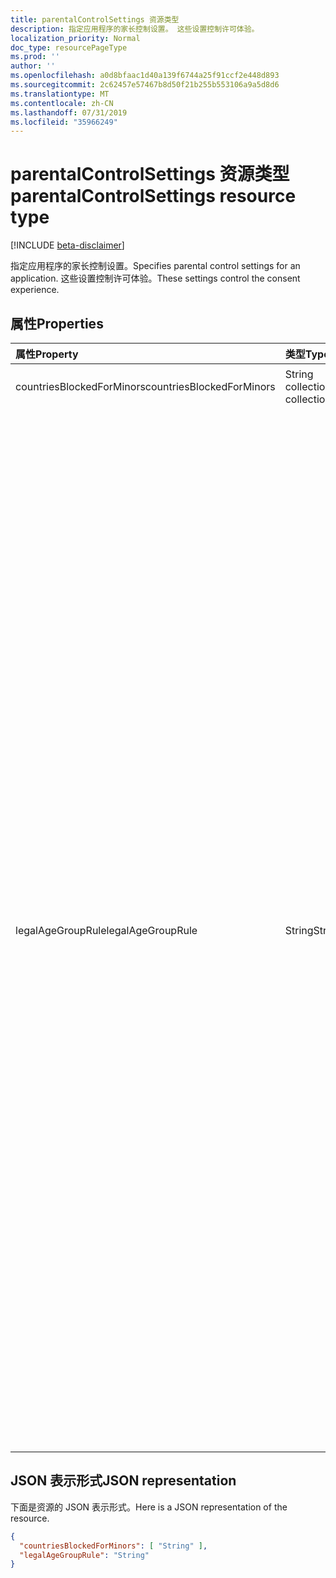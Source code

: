 ```yaml
---
title: parentalControlSettings 资源类型
description: 指定应用程序的家长控制设置。 这些设置控制许可体验。
localization_priority: Normal
doc_type: resourcePageType
ms.prod: ''
author: ''
ms.openlocfilehash: a0d8bfaac1d40a139f6744a25f91ccf2e448d893
ms.sourcegitcommit: 2c62457e57467b8d50f21b255b553106a9a5d8d6
ms.translationtype: MT
ms.contentlocale: zh-CN
ms.lasthandoff: 07/31/2019
ms.locfileid: "35966249"
---
```

# <a name="parentalcontrolsettings-resource-type"></a><span data-ttu-id="830d5-104">parentalControlSettings 资源类型</span><span class="sxs-lookup"><span data-stu-id="830d5-104">parentalControlSettings resource type</span></span>

[!INCLUDE [beta-disclaimer](../../includes/beta-disclaimer.md)]

<span data-ttu-id="830d5-105">指定应用程序的家长控制设置。</span><span class="sxs-lookup"><span data-stu-id="830d5-105">Specifies parental control settings for an application.</span></span> <span data-ttu-id="830d5-106">这些设置控制许可体验。</span><span class="sxs-lookup"><span data-stu-id="830d5-106">These settings control the consent experience.</span></span>

## <a name="properties"></a><span data-ttu-id="830d5-107">属性</span><span class="sxs-lookup"><span data-stu-id="830d5-107">Properties</span></span>

| <span data-ttu-id="830d5-108">属性</span><span class="sxs-lookup"><span data-stu-id="830d5-108">Property</span></span> | <span data-ttu-id="830d5-109">类型</span><span class="sxs-lookup"><span data-stu-id="830d5-109">Type</span></span> | <span data-ttu-id="830d5-110">说明</span><span class="sxs-lookup"><span data-stu-id="830d5-110">Description</span></span> |
:---------------|:--------|:----------|
|<span data-ttu-id="830d5-111">countriesBlockedForMinors</span><span class="sxs-lookup"><span data-stu-id="830d5-111">countriesBlockedForMinors</span></span>|<span data-ttu-id="830d5-112">String collection</span><span class="sxs-lookup"><span data-stu-id="830d5-112">String collection</span></span>| <span data-ttu-id="830d5-113">指定[两个字母的 ISO 国家/地区代码](https://www.iso.org/iso-3166-country-codes.html)。</span><span class="sxs-lookup"><span data-stu-id="830d5-113">Specifies the [two-letter ISO country codes](https://www.iso.org/iso-3166-country-codes.html).</span></span> <span data-ttu-id="830d5-114">将阻止对此列表中指定国家/地区的未成年人访问应用程序。</span><span class="sxs-lookup"><span data-stu-id="830d5-114">Access to the application will be blocked for minors from the countries specified in this list.</span></span>|
|<span data-ttu-id="830d5-115">legalAgeGroupRule</span><span class="sxs-lookup"><span data-stu-id="830d5-115">legalAgeGroupRule</span></span>| <span data-ttu-id="830d5-116">String</span><span class="sxs-lookup"><span data-stu-id="830d5-116">String</span></span> | <span data-ttu-id="830d5-117">指定适用于应用程序用户的法律年龄组规则。</span><span class="sxs-lookup"><span data-stu-id="830d5-117">Specifies the legal age group rule that applies to users of the app.</span></span> <span data-ttu-id="830d5-118">可以设置为下列值之一：</span><span class="sxs-lookup"><span data-stu-id="830d5-118">Can be set to one of the following values:</span></span> <table><tr><th><span data-ttu-id="830d5-119">值</span><span class="sxs-lookup"><span data-stu-id="830d5-119">Value</span></span></th><th><span data-ttu-id="830d5-120">说明</span><span class="sxs-lookup"><span data-stu-id="830d5-120">Description</span></span></th></tr><tr><td><span data-ttu-id="830d5-121">允许</span><span class="sxs-lookup"><span data-stu-id="830d5-121">Allow</span></span></td><td><span data-ttu-id="830d5-122">默认值。</span><span class="sxs-lookup"><span data-stu-id="830d5-122">Default.</span></span> <span data-ttu-id="830d5-123">强制实施合法的最小值。</span><span class="sxs-lookup"><span data-stu-id="830d5-123">Enforces the legal minimum.</span></span> <span data-ttu-id="830d5-124">这意味着欧盟和韩国的未成年人需要家长同意。</span><span class="sxs-lookup"><span data-stu-id="830d5-124">This means parental consent is required for minors in the European Union and Korea.</span></span></td></tr><tr><td><span data-ttu-id="830d5-125">RequireConsentForPrivacyServices</span><span class="sxs-lookup"><span data-stu-id="830d5-125">RequireConsentForPrivacyServices</span></span></td><td><span data-ttu-id="830d5-126">强制用户指定要符合 COPPA 规则的出生日期。</span><span class="sxs-lookup"><span data-stu-id="830d5-126">Enforces the user to specify date of birth to comply with COPPA rules.</span></span> </td></tr><tr><td><span data-ttu-id="830d5-127">RequireConsentForMinors</span><span class="sxs-lookup"><span data-stu-id="830d5-127">RequireConsentForMinors</span></span></td><td><span data-ttu-id="830d5-128">要求对低于18岁的家长同意, 而不考虑国家/地区的次要规则。</span><span class="sxs-lookup"><span data-stu-id="830d5-128">Requires parental consent for ages below 18, regardless of country minor rules.</span></span></td></tr><tr><td><span data-ttu-id="830d5-129">RequireConsentForKids</span><span class="sxs-lookup"><span data-stu-id="830d5-129">RequireConsentForKids</span></span></td><td><span data-ttu-id="830d5-130">需要对低于14的年龄进行家长同意, 而不考虑国家/地区的次要规则。</span><span class="sxs-lookup"><span data-stu-id="830d5-130">Requires parental consent for ages below 14, regardless of country minor rules.</span></span></td></tr><tr><td><span data-ttu-id="830d5-131">BlockMinors</span><span class="sxs-lookup"><span data-stu-id="830d5-131">BlockMinors</span></span></td><td><span data-ttu-id="830d5-132">阻止未成年人使用应用。</span><span class="sxs-lookup"><span data-stu-id="830d5-132">Blocks minors from using the app.</span></span></td></tr></table> |

## <a name="json-representation"></a><span data-ttu-id="830d5-133">JSON 表示形式</span><span class="sxs-lookup"><span data-stu-id="830d5-133">JSON representation</span></span>
<span data-ttu-id="830d5-134">下面是资源的 JSON 表示形式。</span><span class="sxs-lookup"><span data-stu-id="830d5-134">Here is a JSON representation of the resource.</span></span>

<!--{
  "blockType": "resource",
  "@odata.type": "microsoft.graph.parentalControlSettings"
}-->
```json
{
  "countriesBlockedForMinors": [ "String" ],
  "legalAgeGroupRule": "String"
}

```

